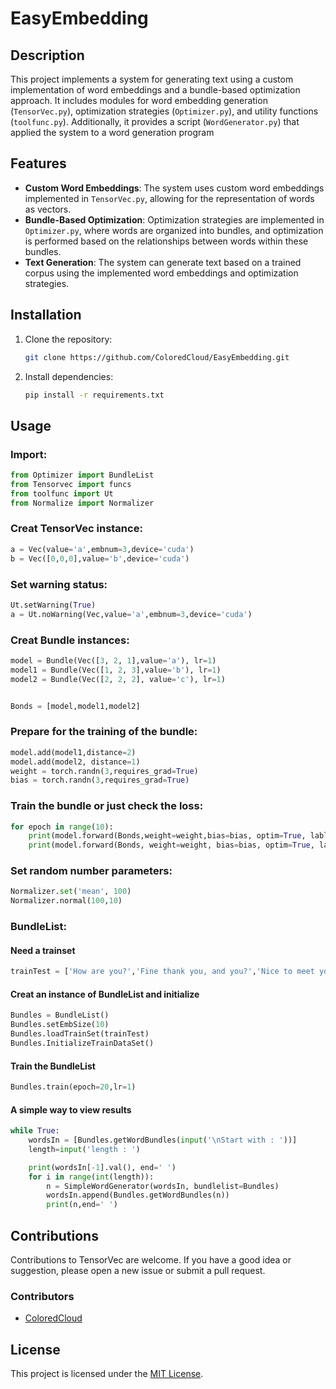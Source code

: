 # EasyEmbedding

## Description

This project implements a system for generating text using a custom implementation of word embeddings and a bundle-based optimization approach. It includes modules for word embedding generation (`TensorVec.py`), optimization strategies (`Optimizer.py`), and utility functions (`toolfunc.py`). Additionally, it provides a script (`WordGenerator.py`) that applied the system to a word generation program
## Features

- **Custom Word Embeddings**: The system uses custom word embeddings implemented in `TensorVec.py`, allowing for the representation of words as vectors.
- **Bundle-Based Optimization**: Optimization strategies are implemented in `Optimizer.py`, where words are organized into bundles, and optimization is performed based on the relationships between words within these bundles.
- **Text Generation**: The system can generate text based on a trained corpus using the implemented word embeddings and optimization strategies.

## Installation

1. Clone the repository:

   ```bash
   git clone https://github.com/ColoredCloud/EasyEmbedding.git
   ```

2. Install dependencies:

   ```bash
   pip install -r requirements.txt
   ```

## Usage

### Import:
   ```python
   from Optimizer import BundleList
   from Tensorvec import funcs
   from toolfunc import Ut
   from Normalize import Normalizer
   ```

### Creat TensorVec instance:
   ```python
   a = Vec(value='a',embnum=3,device='cuda')
   b = Vec([0,0,0],value='b',device='cuda')
   ```

### Set warning status:
   ```python
   Ut.setWarning(True)
   a = Ut.noWarning(Vec,value='a',embnum=3,device='cuda')
   ```

### Creat Bundle instances:
   ```python
   model = Bundle(Vec([3, 2, 1],value='a'), lr=1)
   model1 = Bundle(Vec([1, 2, 3],value='b'), lr=1)
   model2 = Bundle(Vec([2, 2, 2], value='c'), lr=1)


   Bonds = [model,model1,model2]
   ```

### Prepare for the training of the bundle:
   ```python
   model.add(model1,distance=2)
   model.add(model2, distance=1)
   weight = torch.randn(3,requires_grad=True)
   bias = torch.randn(3,requires_grad=True)
   ```

### Train the bundle or just check the loss:
   ```python
   for epoch in range(10):
       print(model.forward(Bonds,weight=weight,bias=bias, optim=True, lable='b'))
       print(model.forward(Bonds, weight=weight, bias=bias, optim=True, lable='c'))
   ```

### Set random number parameters:
   ```python
   Normalizer.set('mean', 100)
   Normalizer.normal(100,10)
   ```

### BundleList:

#### Need a trainset
   ``` python
   trainTest = ['How are you?','Fine thank you, and you?','Nice to meet you!','Who are you?']
   ```

#### Creat an instance of BundleList and initialize
   ``` python
   Bundles = BundleList()
   Bundles.setEmbSize(10)
   Bundles.loadTrainSet(trainTest)
   Bundles.InitializeTrainDataSet()
   ```

#### Train the BundleList
   ``` python
  Bundles.train(epoch=20,lr=1)
   ```

#### A simple way to view results
   ``` python
   while True:
       wordsIn = [Bundles.getWordBundles(input('\nStart with : '))]
       length=input('length : ')

       print(wordsIn[-1].val(), end=' ')
       for i in range(int(length)):
           n = SimpleWordGenerator(wordsIn, bundlelist=Bundles)
           wordsIn.append(Bundles.getWordBundles(n))
           print(n,end=' ')
   ```


## Contributions
   Contributions to TensorVec are welcome. If you have a good idea or suggestion, please open a new issue or submit a pull request.
   
### Contributors
- [ColoredCloud](https://github.com/ColoredCloud)

## License

This project is licensed under the [MIT License](LICENSE.md).
